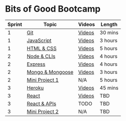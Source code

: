 # Bits of Good Bootcamp

| Sprint | Topic                      | Videos                  | Length  |
|--------|--------------------------- |-------------------------|---------|
| 1      | [Git][git]                 | [Videos][git-vids]      | 30 mins |
| 1      | [JavaScript][js]           | [Videos][js-vids]       | 3 hours |
| 1      | [HTML & CSS][html]         | [Videos][html-vids]     | 5 hours |
| 2      | [Node & CLIs][node]        | [Videos][node-vids]     | 4 hours |
| 2      | [Express][express]         | [Videos][express-vids]  | 4 hours |
| 2      | [Mongo & Mongoose][mongo]  | [Videos][mongo-vids]    | 3 hours |
| 2      | [Mini Project 1][mp1]      | N/A                     | 5 hours |
| 3      | [Heroku][heroku]           | [Videos][heroku-vids]   | 45 mins |
| 3      | [React][react]             | [Videos][react-vids]    | TBD     |
| 3      | [React & APIs][react-apis] | TODO                    | TBD     |
| 3      | [Mini Project 2][mp2]      | N/A                     | TBD     |

<!---

| 4      | [React Router][router]     | TODO                    | TBD     |
| 4      | [Redux][redux]             | TODO                    | TBD     |
| 4      | [Mini Project 3][mp3]      | TODO                    | TBD     |
| 5      | [Final Project][final]     | N/A                     | TBD     |

--->

[git]: 01_git/
[git-vids]: https://www.youtube.com/watch?v=8oRjP8yj2Wo&list=PLG3Osgh6aITWY4QCO2BHvxRc03sY65ZzQ
[js]: 02_javascript/
[js-vids]: https://www.youtube.com/watch?v=vGZ0iil2fas&list=PLG3Osgh6aITWh_5AdG00k1tJZ-kte4Fp8
[html]: 03_html_css/
[html-vids]: https://www.udacity.com/course/intro-to-html-and-css--ud001
[node]: 04_node/
[node-vids]: https://www.youtube.com/watch?v=w-7RQ46RgxU&list=PLG3Osgh6aITXxo8zA_c2qw0X2y7eNfh_r
[express]: 05_express/
[express-vids]: https://www.youtube.com/watch?v=eSYhlrcjjk8&list=PLG3Osgh6aITUj-1SpoZxipsqdyiPY0LLN
[mongo]: 06_mongo/
[mongo-vids]: https://www.youtube.com/playlist?list=PLG3Osgh6aITX5HMqWJ1f0J30e_zl-Lhxl
[mp1]: 07_mini_project_1/
[heroku]: 08_heroku/
[heroku-vids]: https://www.youtube.com/playlist?list=PLG3Osgh6aITWlIl2wVkoLbgHMhtiDLhdk
[react]: 09_react/
[react-vids]: https://www.youtube.com/playlist?list=PLG3Osgh6aITWm0jWCCcM--a3PH3ZU8an5
[react-apis]: 10_react_with_apis/
[mp2]: 11_mini_project_2/
[router]: 12_react_router/
[redux]: 13_redux/
[mp3]: 14_mini_project_3/
[final]: 15_final_project/

